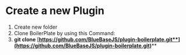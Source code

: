 # Create a new Plugin

1. Create new folder
2. Clone BoilerPlate  by using this Command:
3. **git clone** [**https://github.com/BlueBaseJS/plugin-boilerplate.git**](https://github.com/BlueBaseJS/plugin-boilerplate.git)****

